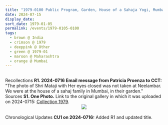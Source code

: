 ```yaml
---
title: "1979-0100 Public Program, Garden, House of a Sahaja Yogi, Mumbai, Maharashtra, India"
date: 2024-07-15
display_date: 
sort_date: 1979-01-05
permalink: /events/1979-0105-0100
tags:
  - brown @ India
  - crimson @ 1979
  - deeppink @ Other
  - green @ 1979-01
  - maroon @ Maharashtra
  - orange @ Mumbai
---
```


<br>

<wave-list>
  <list-title color="DarkSeaGreen" width="65"> Recollections</list-title>
  <list-item color="BlanchedAlmond" width="280"><b>R1. 2024-0716 Email message from Patricia Proenza to CCT:</b> "The photo of Shri Mataji with Her eyes closed was not taken at Neelambar. We were at the house of a sahaj family in Mumbai, in their garden."</list-item>
</wave-list>

<br>

<wave-list>
  <list-title color="DarkSeaGreen" width="40">Sources</list-title>
  <list-item color="BlanchedAlmond"  width="280"><b>S1. One Photo.</b> Link to the original gallery in which it was uploaded on 2024-0715: <a href="https://eternalmoments.smugmug.com/Collections/Patricia-Proenza-Collection/1979/">Collection 1979</a>.</list-item>
</wave-list>

<div style="text-align: center"><img src="https://pub-bcc3cbe9b1e94ba1ac28915f7a3900fa.r2.dev/1979-0100_Public_Program_Garden_House_of_a_Sahaja_Yogi_Mumbai_Maharashtra_India_01_(Photo_credit_Patricia_Proenza).jpg" /></div>

<br>

<wave-list>
  <list-title color="DarkSeaGreen" width="110">Chronological Updates</list-title>
  <list-item color="BlanchedAlmond" width="280"><b>CU1 on 2024-0716:</b> Added R1 and updated title.</list-item>
</wave-list>